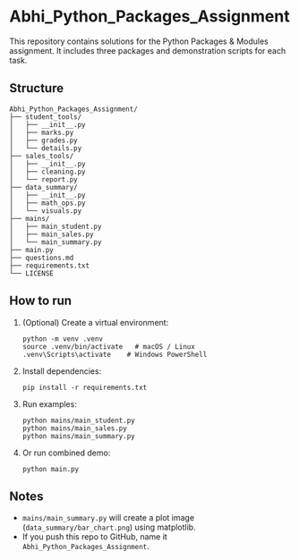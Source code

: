 # Abhi_Python_Packages_Assignment

This repository contains solutions for the Python Packages & Modules assignment.
It includes three packages and demonstration scripts for each task.

## Structure
```
Abhi_Python_Packages_Assignment/
├── student_tools/
│   ├── __init__.py
│   ├── marks.py
│   ├── grades.py
│   └── details.py
├── sales_tools/
│   ├── __init__.py
│   ├── cleaning.py
│   └── report.py
├── data_summary/
│   ├── __init__.py
│   ├── math_ops.py
│   └── visuals.py
├── mains/
│   ├── main_student.py
│   ├── main_sales.py
│   └── main_summary.py
├── main.py
├── questions.md
├── requirements.txt
└── LICENSE
```

## How to run
1. (Optional) Create a virtual environment:
   ```
   python -m venv .venv
   source .venv/bin/activate   # macOS / Linux
   .venv\Scripts\activate    # Windows PowerShell
   ```
2. Install dependencies:
   ```
   pip install -r requirements.txt
   ```
3. Run examples:
   ```
   python mains/main_student.py
   python mains/main_sales.py
   python mains/main_summary.py
   ```
4. Or run combined demo:
   ```
   python main.py
   ```

## Notes
- `mains/main_summary.py` will create a plot image (`data_summary/bar_chart.png`) using matplotlib.
- If you push this repo to GitHub, name it `Abhi_Python_Packages_Assignment`.
